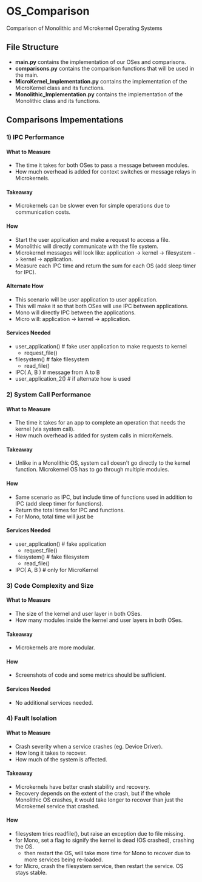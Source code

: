 # OS_Comparison

Comparison of Monolithic and Microkernel Operating Systems


## File Structure

- **main.py** contains the implementation of our OSes and comparisons.
- **comparisons.py** contains the comparison functions that will be used in the main.
- **MicroKernel_Implementation.py** contains the implementation of the MicroKernel class and its functions.
- **Monolithic_Implementation.py** contains the implementation of the Monolithic class and its functions.


## Comparisons Impementations

### 1) IPC Performance

#### What to Measure

- The time it takes for both OSes to pass a message between modules.
- How much overhead is added for context switches or message relays in Microkernels.

#### Takeaway

- Microkernels can be slower even for simple operations due to communication costs.

#### How

- Start the user application and make a request to access a file.
- Monolithic will directly communicate with the file system.
- Microkernel messages will look like: application -> kernel -> filesystem -> kernel -> application.
- Measure each IPC time and return the sum for each OS (add sleep timer for IPC).

#### Alternate How

- This scenario will be user application to user application.
- This will make it so that both OSes will use IPC between applications.
- Mono will directly IPC between the applications.
- Micro will: application -> kernel -> application.

#### Services Needed

- user_application()		# fake user application to make requests to kernel
  - request_file()
- filesystem()			# fake filesystem
  - read_file()
- IPC( A, B )			# message from A to B
- user_application_2()	# if alternate how is used


### 2) System Call Performance

#### What to Measure

- The time it takes for an app to complete an operation that needs the kernel (via system call).
- How much overhead is added for system calls in microKernels.

#### Takeaway

- Unlike in a Monolithic OS, system call doesn't go directly to the kernel function. Microkernel OS has to go through multiple modules.

#### How

- Same scenario as IPC, but include time of functions used in addition to IPC (add sleep timer for functions).
- Return the total times for IPC and functions.
- For Mono, total time will just be

#### Services Needed

- user_application()	# fake application
  - request_file()
- filesystem()		# fake filesystem
  - read_file()
- IPC( A, B )		# only for MicroKernel


### 3) Code Complexity and Size

#### What to Measure

- The size of the kernel and user layer in both OSes.
- How many modules inside the kernel and user layers in both OSes.

#### Takeaway

- Microkernels are more modular.

#### How

- Screenshots of code and some metrics should be sufficient.

#### Services Needed

- No additional services needed.


### 4) Fault Isolation

#### What to Measure

- Crash severity when a service crashes (eg. Device Driver).
- How long it takes to recover.
- How much of the system is affected.

#### Takeaway

- Microkernels have better crash stability and recovery.
- Recovery depends on the extent of the crash, but if the whole Monolithic OS crashes, it would take longer to recover than just the Microkernel service that crashed.

#### How

- filesystem tries readfile(), but raise an exception due to file missing.
- for Mono, set a flag to signify the kernel is dead (OS crashed), crashing the OS.
  - then restart the OS, will take more time for Mono to recover due to more services being re-loaded.
- for Micro, crash the filesystem service, then restart the service. OS stays stable.
